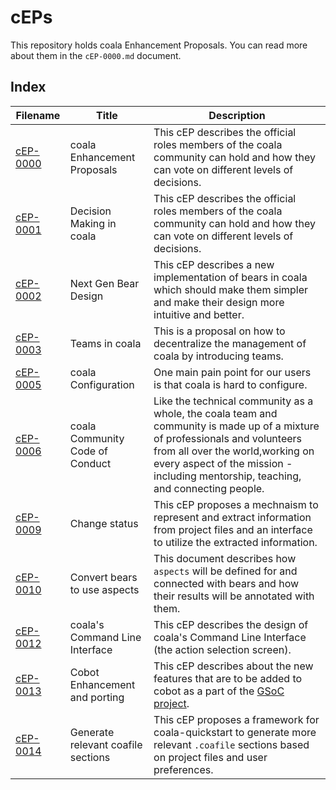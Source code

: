# cEPs

This repository holds coala Enhancement Proposals. You can read more about them
in the `cEP-0000.md` document.

## Index
 |       Filename        |       Title       |                    Description                      |
|-----------------------|-------------------|-----------------------------------------------------|
| [cEP-0000](cEP-0000.md) | coala Enhancement Proposals | This cEP describes the official roles members of the coala community can hold and how they can vote on different levels of decisions.|
|[cEP-0001](cEP-0001.md) | Decision Making in coala | This cEP describes the official roles members of the coala community can hold and how they can vote on different levels of decisions. |
| [cEP-0002](cEP-0002.md) | Next Gen Bear Design | This cEP describes a new implementation of bears in coala which should make them simpler and make their design more intuitive and better. |
| [cEP-0003](cEP-0003.md) | Teams in coala|This is a proposal on how to decentralize the management of coala by introducing teams. |
| [cEP-0005](cEP-0005.md) | coala Configuration|One main pain point for our users is that coala is hard to configure. |
| [cEP-0006](cEP-0006.md) | coala Community Code of Conduct | Like the technical community as a whole, the coala team and community is made up of a mixture of professionals and volunteers from all over the world,working on every aspect of the mission - including mentorship, teaching, and connecting people. |
| [cEP-0009](cEP-0009.md) | Change status | This cEP proposes a mechnaism to represent and extract information from project files and an interface to utilize the extracted information. |
| [cEP-0010](cEP-0010.md) |Convert bears to use aspects | This document describes how `aspects` will be defined for and connected with bears and how their results will be annotated with them. |
| [cEP-0012](cEP-0012.md) | coala's Command Line Interface|This cEP describes the design of coala's Command Line Interface (the action selection screen). |
| [cEP-0013](cEP-0013.md) | Cobot Enhancement and porting|This cEP describes about the new features that are to be added to cobot as a part of the [GSoC project](https://summerofcode.withgoogle.com/projects/#4913450777051136). |
| [cEP-0014](cEP-0014.md) | Generate relevant coafile sections | This cEP proposes a framework for coala-quickstart to generate more relevant `.coafile` sections based on project files and user preferences. |
